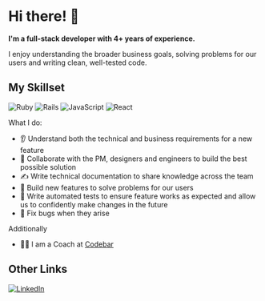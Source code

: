 # Hi there! :wave:

**I'm a full-stack developer with 4+ years of experience.**

I enjoy understanding the broader business goals, solving problems for our users and writing clean, well-tested code.


## My Skillset

![Ruby](https://img.shields.io/badge/ruby-%23CC342D.svg?style=for-the-badge&logo=ruby&logoColor=white) ![Rails](https://img.shields.io/badge/rails-%23CC0000.svg?style=for-the-badge&logo=ruby-on-rails&logoColor=white) ![JavaScript](https://img.shields.io/badge/javascript-%23323330.svg?style=for-the-badge&logo=javascript&logoColor=%23F7DF1E) ![React](https://img.shields.io/badge/react-%2320232a.svg?style=for-the-badge&logo=react&logoColor=%2361DAFB)


What I do:
- :ear:	Understand both the technical and business requirements for a new feature
- :busts_in_silhouette:	Collaborate with the PM, designers and engineers to build the best possible solution
- :writing_hand: Write technical documentation to share knowledge across the team
- :bricks: Build new features to solve problems for our users
- :test_tube:	Write automated tests to ensure feature works as expected and allow us to confidently make changes in the future
- :bug:	Fix bugs when they arise


Additionally
- :woman_teacher:	I am a Coach at [Codebar](https://codebar.io/)

## Other Links
 [![LinkedIn](https://img.shields.io/badge/linkedin-%230077B5.svg?style=for-the-badge&logo=linkedin&logoColor=white)
](https://www.linkedin.com/in/maduri-vassaramo/)

<!--
**mvassaramo/mvassaramo** is a ✨ _special_ ✨ repository because its `README.md` (this file) appears on your GitHub profile.

Here are some ideas to get you started:

- 🔭 I’m currently working on ...
- 🌱 I’m currently learning ...
- 👯 I’m looking to collaborate on ...
- 🤔 I’m looking for help with ...
- 💬 Ask me about ...
- 📫 How to reach me: ...
- 😄 Pronouns: ...
- ⚡ Fun fact: ...
-->
